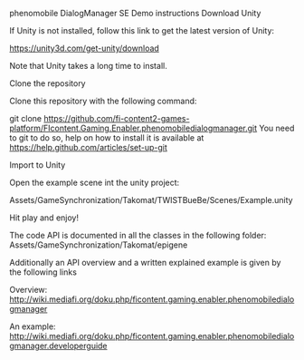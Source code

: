 phenomobile DialogManager SE Demo instructions
Download Unity

If Unity is not installed, follow this link to get the latest version of Unity:

https://unity3d.com/get-unity/download

Note that Unity takes a long time to install.

Clone the repository

Clone this repository with the following command:

git clone https://github.com/fi-content2-games-platform/FIcontent.Gaming.Enabler.phenomobiledialogmanager.git
You need to git to do so, help on how to install it is available at https://help.github.com/articles/set-up-git

Import to Unity

Open the example scene int the unity project:

Assets/GameSynchronization/Takomat/TWISTBueBe/Scenes/Example.unity

Hit play and enjoy!

The code API is documented in all the classes in the following folder:
Assets/GameSynchronization/Takomat/epigene

Additionally an API overview and a written explained example is
given by the following links

Overview:
http://wiki.mediafi.org/doku.php/ficontent.gaming.enabler.phenomobiledialogmanager

An example:
http://wiki.mediafi.org/doku.php/ficontent.gaming.enabler.phenomobiledialogmanager.developerguide

